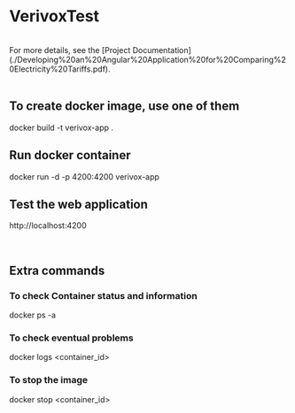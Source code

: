 # VerivoxTest 
<br />
For more details, see the [Project Documentation](./Developing%20an%20Angular%20Application%20for%20Comparing%20Electricity%20Tariffs.pdf).
<br />
<br />


## To create docker image, use one of them
docker build -t verivox-app .
## Run docker container
docker run -d -p 4200:4200 verivox-app
## Test the web application
http://localhost:4200

<br />

## Extra commands
### To check Container status and information
docker ps -a
### To check eventual problems
docker logs <container_id>
### To stop the image
docker stop <container_id>
